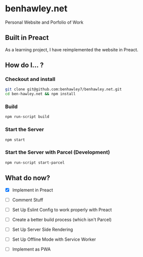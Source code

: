 # benhawley.net
Personal Website and Porfolio of Work

## Built in Preact
As a learning project, I have reimplemented the website in Preact.

## How do I... ?
### Checkout and install
```bash
git clone git@github.com:benhawley7/benhawley.net.git
cd ben-hawley.net && npm install
```

### Build
```bash
npm run-script build
```

### Start the Server
```bash
npm start
```

### Start the Server with Parcel (Development)
```bash
npm run-script start-parcel
```

## What do now?
- [x] Implement in Preact
- [ ] Comment Stuff
- [ ] Set Up Eslint Config to work properly with Preact
- [ ] Create a better build process (which isn't Parcel)
- [ ] Set Up Server Side Rendering
- [ ] Set Up Offline Mode with Service Worker
- [ ] Implement as PWA


